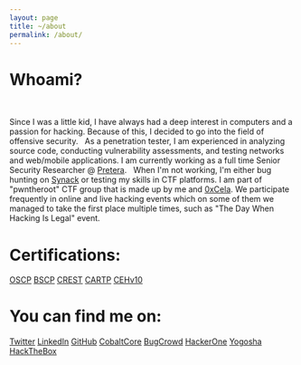 ```yaml
---
layout: page
title: ~/about
permalink: /about/
---
```


# Whoami?
&nbsp;

Since I was a little kid, I have always had a deep interest in computers and a passion for hacking. Because of this, I decided to go into the field of offensive security.
&nbsp;
As a penetration tester, I am experienced in analyzing source code, conducting vulnerability assessments, and testing networks and web/mobile applications. I am currently working as a full time Senior Security Researcher @ [Pretera](https://pretera.com/).
&nbsp;
When I'm not working, I'm either bug hunting on [Synack](https://www.synack.com/red-team/) or testing my skills in CTF platforms. I am part of "pwntheroot" CTF group that is made up by me and [0xCela](https://twitter.com/0xcela). We participate frequently in online and live hacking events  which on some of them we managed to take the first place multiple times, such as "The Day When Hacking Is Legal" event.

# Certifications:

[OSCP](https://www.credential.net/24b5cdee-cd23-44d8-9f22-a01526ae3320#gs.vv0uhs)
[BSCP](https://portswigger.net/web-security/e/c/888362b042e4f7a2)
[CREST](https://www.crest-approved.org/skills-certifications-careers/verify-a-certificate/)
[CARTP](https://www.credential.net/b8ed4759-9ab1-4e23-adf2-80e35ab03362)
[CEHv10](https://bit.ly/2H5VsVd)

# You can find me on:

[Twitter](https://twitter.com/arbennsh)
[LinkedIn](https://linkedin.com/in/arbensshala)
[GitHub](https://github.com/spenkk)
[CobaltCore](https://app.cobalt.io/ashala)
[BugCrowd](https://bugcrowd.com/arbenn)
[HackerOne](https://hackerone.com/arbenn)
[Yogosha](https://app.yogosha.com/r/arbenn)
[HackTheBox](https://www.hackthebox.eu/profile/19869)
